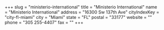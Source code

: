 +++
slug = "ministerio-international"
title = "Ministerio International"
name = "Ministerio International"
address = "16300 Sw 137th Ave"
cityIndexKey = "city-fl-miami"
city = "Miami"
state = "FL"
postal = "33177"
website = ""
phone = "305 255-4407"
fax = ""
+++
